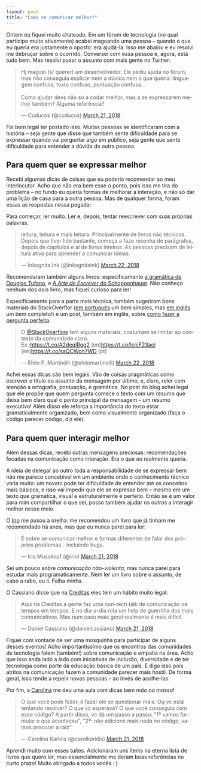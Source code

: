 ```yaml
---
layout: post
title: "Como se comunicar melhor?"
---
```


Ontem eu fiquei muito chateado. Em um fórum de tecnologia (no qual participo muito ativamente) acabei magoando uma pessoa – quando o que eu queria era justamente o oposto: era ajudá-la. Isso me abalou e eu resolvi me debruçar sobre o ocorrido. Conversei com essa pessoa e, agora, está tudo bem. Mas resolvi puxar o assunto com mais gente no Twitter:

<blockquote class="twitter-tweet" data-lang="en"><p lang="pt" dir="ltr">Hj magoei (s/ querer) um desenvolvedor. Ele pediu ajuda no fórum, mas não conseguia explicar nem a dúvida nem o que queria: linguagem confusa, texto confuso, pontuação confusa… <br><br>Como ajudar devs não só a codar melhor, mas a se expressarem melhor também? Alguma referência?</p>&mdash; Cuducos (@cuducos) <a href="https://twitter.com/cuducos/status/976568898165276673?ref_src=twsrc%5Etfw">March 21, 2018</a></blockquote>
<script async src="https://platform.twitter.com/widgets.js" charset="utf-8"></script>

Foi bem legal ter postado isso. Muitas pessoas se identificaram com a história – seja gente que disse que também sente dificuldade para se expressar quando vai perguntar algo em público, seja gente que sente dificuldade para entender a dúvida de outra pessoa.

## Para quem quer se expressar melhor

Recebi algumas dicas de coisas que eu poderia recomendar ao meu interlocutor. Acho que não era bem esse o ponto, pois isso me tira do problema – no fundo eu queria formas de melhorar a interação, e não só dar uma lição de casa para a outra pessoa. Mas de qualquer forma, foram essas as respostas nessa pegada:

Para começar, ler muito. Ler e, depois, tentar reescrever com suas próprias palavras.

<blockquote class="twitter-tweet" data-lang="en"><p lang="pt" dir="ltr">leitura, leitura e mais leitura. Principalmente de livros não técnicos. Depois que tiver lido bastante, começa a faze resenha de parágrafos, depois de capítulos e aí de livros inteiros. As pessoas precisam de leitura ativa para aprender a comunicar ideias.</p>&mdash; Inkognita.Ink (@inkognitaink) <a href="https://twitter.com/inkognitaink/status/976631548886831104?ref_src=twsrc%5Etfw">March 22, 2018</a></blockquote>
<script async src="https://platform.twitter.com/widgets.js" charset="utf-8"></script>

Recomendaram também alguns livros: especificamente [a gramática de Douglas Tufano](https://twitter.com/maisguga/status/976797901027467264), e [_A Arte de Escrever_ do Schoppenhauer](https://twitter.com/vickersvickers/status/976569838847053824). Não conheço nenhum dos dois livro, mas fiquei curioso para ler!

Especificamente para a parte mais técnica, também sugeriram bons materiais do StackOverflor ([em português](https://pt.stackoverflow.com/help/how-to-ask) um bem simples, mas [em inglês](https://stackoverflow.com/help/how-to-ask) um bem completo!) e um post, também em inglês, sobre [como fazer a pergunta perfeita](https://codeblog.jonskeet.uk/2010/08/29/writing-the-perfect-question/).

<blockquote class="twitter-tweet" data-lang="en"><p lang="pt" dir="ltr">O <a href="https://twitter.com/StackOverflow?ref_src=twsrc%5Etfw">@StackOverflow</a> tem alguns materiais, costumam se limitar ao contexto da comunidade claro.<br>Ex.:<a href="https://t.co/A2deqIRgg2">https://t.co/A2deqIRgg2</a> (en)<a href="https://t.co/IcicF23aci">https://t.co/IcicF23aci</a> (en)<a href="https://t.co/saQCWon7WD">https://t.co/saQCWon7WD</a> (pt)</p>&mdash; Elvio P. Martinelli (@elviomartinelli) <a href="https://twitter.com/elviomartinelli/status/976610402636304384?ref_src=twsrc%5Etfw">March 22, 2018</a></blockquote>
<script async src="https://platform.twitter.com/widgets.js" charset="utf-8"></script>

Achei essas dicas são bem legais. Vão de coisas pragmáticas como escrever o título ou assunto da mensagem por último, e, claro, reler com atenção a ortografia, pontuação, e gramática. No post do blog achei legal que ele propõe que quem pergunta comece o texto com um resumo que deixe bem claro qual o ponto principal da mensagem – um resumo executivo! Além disso ele reforça a importância do texto estar gramaticalmente organizado, bem como visualmente organizado (faça o código parecer código, diz ele).

## Para quem quer interagir melhor

Além dessas dicas, recebi outras mensagens preciosas: recomendações focadas na comunicação como interação. Era o que eu realmente queria.

A ideia de delegar ao outro toda a responsabilidade de se expressar bem não me parece concebível em um ambiente onde o conhecimento técnico varia muito: um novato pode ter dificuldade de entender até os conceitos mais básicos, e isso vai impedir que ele se expresse bem – mesmo em um texto que gramática, visual e estruturalmente é perfeito. Então se é um valor para mim compartilhar o que sei, posso também ajudar os outros a interagir melhor nesse meio.

O [Irio](https://twitter.com/irio/status/976570652470792192) me puxou a orelha: me recomendou um livro que já tinham me recomendado há anos, mas que eu nunca parei para ler:

<blockquote class="twitter-tweet" data-lang="en"><p lang="pt" dir="ltr">É sobre se comunicar melhor e formas diferentes de falar dos próprios problemas - incluindo bugs.</p>&mdash; Irio Musskopf (@irio) <a href="https://twitter.com/irio/status/976571732411797504?ref_src=twsrc%5Etfw">March 21, 2018</a></blockquote>
<script async src="https://platform.twitter.com/widgets.js" charset="utf-8"></script>

Sei um pouco sobre _comunicação não-violenta_, mas nunca parei para estudar mais programaticamente. Nem ler um livro sobre o assunto, de cabo a rabo, eu li. Falha minha.

O Cassiano disse que na [Creditas](https://www.creditas.com.br/) eles tem um hábito muito legal:

<blockquote class="twitter-tweet" data-lang="en"><p lang="pt" dir="ltr">Aqui na Creditas a gente faz uma non-tech talk de comunicação de tempos em tempos. E no dia-a-dia rola um help de guerrilha dos mais comunicativos. Mas num caso mais geral realmente é mais difícil.</p>&mdash; Daniel Cassiano (@danielcassiano) <a href="https://twitter.com/danielcassiano/status/976572723332820992?ref_src=twsrc%5Etfw">March 21, 2018</a></blockquote>
<script async src="https://platform.twitter.com/widgets.js" charset="utf-8"></script>

Fiquei com vontade de ser uma mosquinha para participar de alguns desses eventos! Acho importantíssimo que os encontros das comunidades de tecnologia falem (também!) sobre comunicação e empatia na área. Acho que isso anda lado a lado com iniciativas de inclusão, diversidade e de ter tecnologia como parte da educação básica de um país. E digo isso pois atritos na comunicação fazem a comunidade parecer mais hostil. De forma geral, isso tende a repelir novas pessoas – ao invés de acolhe-las.

Por fim, a [Carolina](https://github.com/carolkarklis) me deu uma aula com dicas bem _mão na massa_!

<blockquote class="twitter-tweet" data-lang="en"><p lang="pt" dir="ltr">O que você pode fazer, é fazer ele se questionar mais: Oq vc está tentando resolver? O que vc esperava? O que você conseguiu com esse código? A partir disso, vc dá um passo a passo: &quot;1º vamos formular o que aconteceu&quot;, &quot;2º: não adicione mais nada no código, vamos procurar a raiz&quot;</p>&mdash; Carolina Karklis (@carolkarklis) <a href="https://twitter.com/carolkarklis/status/976588468288720896?ref_src=twsrc%5Etfw">March 21, 2018</a></blockquote>
<script async src="https://platform.twitter.com/widgets.js" charset="utf-8"></script>

Aprendi muito com esses tuítes. Adicionaram uns ítems na eterna lista de livros que quero ler, mas essencialmente me deram boas referências no curto prazo! Muito obrigado a todos vocês : )


